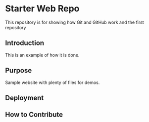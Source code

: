 # Starter Web Repo

This repository is for showing how Git and GitHub work and the first repository

## Introduction 

This is an example of how it is done.

## Purpose

Sample website with plenty of files for demos.

## Deployment 

## How to Contribute